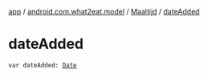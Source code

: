 [app](../../index.md) / [android.com.what2eat.model](../index.md) / [Maaltijd](index.md) / [dateAdded](./date-added.md)

# dateAdded

`var dateAdded: `[`Date`](https://developer.android.com/reference/java/util/Date.html)